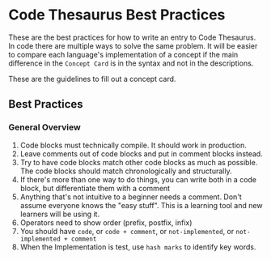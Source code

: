 <!-- 
There are cases where I see multiple people tackling adding in a language's concepts, but they do it in vastly different ways. There needs to be a page that can be shown to people to sort of be the "truth" to how to do things. -->

# Code Thesaurus Best Practices

These are the best practices for how to write an entry to Code Thesaurus. In code there are multiple ways to solve the same problem. It will be easier to compare each language's implementation of a concept if the main difference in the `Concept Card` is in the syntax and not in the descriptions. 

These are the guidelines to fill out a concept card. 


## Best Practices

### General Overview

1. Code blocks must technically compile. It should work in production.
2. Leave comments out of code blocks and put in comment blocks instead.
3. Try to have code blocks match other code blocks as much as possible. The code blocks should match chronologically and structurally.  
4. If there's more than one way to do things, you can write both in a code block, but differentiate them with a comment
5. Anything that's not intuitive to a beginner needs a comment. Don't assume everyone knows the "easy stuff". This is a learning tool and new learners will be using it.
6. Operators need to show order (prefix, postfix, infix)
7. You should have `code`, or `code + comment`, or `not-implemented`, or `not-implemented + comment`
8. When the Implementation is test, use `hash marks` to identify key words. 

<!--
## Programming Language Data

Every programming language will be broken down into several parts, with data stored in JSON files:

* Languages available (JSON file listing other languages)
* Language name (directory)
    * Version number (directory ex: Java might be "8, 9, 10" while C++ could be "C++11, C++14, C++17" while Python could be "2.6, 2.7, 3.5")
        * Category type (JSON file; things like data types, functions, strings, file I/O, memory operations, DOM navigation, and more)
           * Meta info (language name, version number, release date, language types/categories, etc.)
           * Sub categories (ex: void functions, functions with limited parameters, functions with variable parameters, anonymous functions, etc.)
               * ID (something to standardize matching things up)
               * name (the concept/structure)
               * code (example of how it's written in code)
               * comment (explanation of parts of the code)
               * doesn't exist flag (for something that doesn't exist in a language
-->
